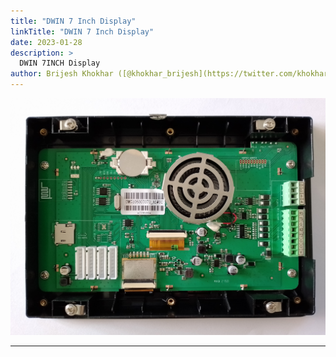 ```yaml
---
title: "DWIN 7 Inch Display"
linkTitle: "DWIN 7 Inch Display"
date: 2023-01-28
description: >
  DWIN 7INCH Display
author: Brijesh Khokhar ([@khokhar_brijesh](https://twitter.com/khokhar_brijesh))
---
```



![image](DWIN-DMG10600T070_A5WTC.jpg "DMG10600T070_A5WTC")


---